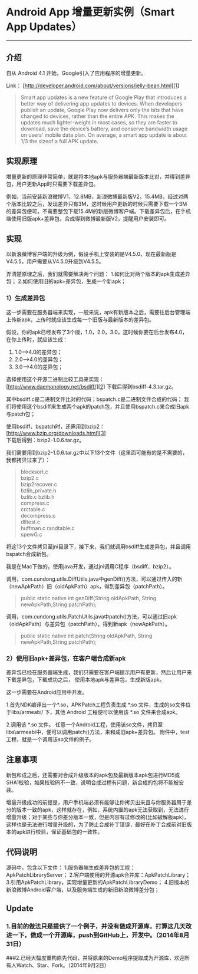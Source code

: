 # Android App 增量更新实例（Smart App Updates）

------

## 介绍

自从 Android 4.1 开始，Google引入了应用程序的增量更新。 

Link： [http://developer.android.com/about/versions/jelly-bean.html][1]
> Smart app updates is a new feature of Google Play that introduces a
> better way of delivering app updates to devices. When developers
> publish an update, Google Play now delivers only the bits that have
> changed to devices, rather than the entire APK. This makes the updates
> much lighter-weight in most cases, so they are faster to download,
> save the device’s battery, and conserve bandwidth usage on users’
> mobile data plan. On average, a smart app update is about 1/3 the
> sizeof a full APK update.

## 实现原理

增量更新的原理非常简单，就是将本地apk与服务器端最新版本比对，并得到差异包，用户更新App时只需要下载差异包。

例如，当前安装新浪微博V1，12.8MB，新浪微博最新版V2，15.4MB，经过对两个版本比较之后，发现差异只有3M，这时候用户更新的时候只需要下载一个3M的差异包便可，不需要整包下载15.4M的新版微博客户端。下载差异包后，在手机端使用旧版apk+差异包，合成得到微博最新版V2，提醒用户安装即可。 

## 实现

以新浪微博客户端的升级为例，假设手机上安装的是V4.5.0，现在最新版是V4.5.5，用户需要从V4.5.0升级到V4.5.5。 

弄清楚原理之后，我们就需要解决两个问题： 
1.如何比对两个版本的apk生成差异包； 
2.如何使用旧的apk+差异包，生成一个新apk； 

### 1）生成差异包
这一步需要在服务器端来实现，一般来说，apk有新版本之后，需要往后台管理端上传新apk，上传时就应该生成每一个旧版与最新版本的差异包。 

假设，你的apk已经发布了3个版，1.0，2.0，3.0，这时候你要在后台发布4.0，在你上传时，就应该生成：

 1. 1.0——>4.0的差异包；
 2. 2.0——>4.0的差异包；
 3. 3.0——>4.0的差异包；

选择使用这个开源二进制比较工具来实现： 
[http://www.daemonology.net/bsdiff/][2] 
下载后得到bsdiff-4.3.tar.gz。 

其中bsdiff.c是二进制文件比对的代码；bspatch.c是二进制文件合成的代码； 
我们将使用这个bsdiff来生成两个apk的patch包，并且使用bspatch.c来合成旧apk与patch包； 

使用bsdiff、bspatch时，还需用到bzip2： [http://www.bzip.org/downloads.html][3]  
下载后得到：bzip2-1.0.6.tar.gz。 

我们需要用到bzip2-1.0.6.tar.gz中以下13个文件（这里面可能有的是不需要的，我都拷贝过来了）： 

> blocksort.c  
> bzip2.c  
> bzip2recover.c  
> bzlib_private.h  
> bzlib.c 
> bzlib.h  
> compress.c  
> crctable.c  
> decompress.c  
> dlltest.c  
> huffman.c 
> randtable.c  
> spewG.c

将这13个文件拷贝至jni目录下，接下来，我们就调用bsdiff生成差异包，并且调用bspatch合成新包。 

我是在Mac下做的，使用java开发，通过jni调用C程序（bsdiff、bzip2）。 

调用，com.cundong.utils.DiffUtils.java中genDiff()方法，可以通过传入的新（newApkPath）旧（oldApkPath）apk，得到差异包（patchPath）。 

> public static native int genDiff(String oldApkPath, String
> newApkPath,String patchPath);

调用，com.cundong.utils.PatchUtils.java中patch()方法，可以通过旧apk（oldApkPath）与差异包（patchPath），得到新apk（newApkPath）。

> public static native int patch(String oldApkPath, String
> newApkPath,String patchPath);

### 2）使用旧apk+差异包，在客户端合成新apk

差异包已经在服务器端生成，我们只需要在客户端提示用户有更新，然后让用户来下载差异包，下载成功之后， 
使用本地apk与差异包，生成新版apk。 

这一步需要在Android应用中开发。 

1.首先NDK编译出一个*.so，APKPatch工程负责生成 *.so 文件，生成的so文件位于libs/armeabi/ 下，其他 Android 工程便可以使用该 *.so 文件来合成apk。 

2.调用该 *.so 文件。 
任意一个Android工程，使用该so文件，拷贝至libs\armeabi中，便可以调用patch()方法，来和成旧apk+差异包。 
附件中，test工程，就是一个调用该so文件的例子。 

## 注意事项

新包和成之后，还需要对合成升级版本的apk包及最新版本apk包进行MD5或SHA1校验，如果校验码不一致，说明合成过程有问题，新合成的包将不能被安装。

增量升级成功的前提是，用户手机端必须有能够让你拷贝出来且与你服务器用于差分的版本一致的apk，这样就存在，例如，系统内置的apk无法获取到，无法进行增量升级；对于某些与你差分版本一致，但是内容有过修改的(比如破解版apk)，这样也是无法进行增量升级的，为了防止合成补丁错误，最好在补丁合成前对旧版本的apk进行校验，保证基础包的一致性。 

## 代码说明

源码中，包含以下文件： 
1.服务器端生成差异包的工程：ApkPatchLibraryServer；
2.客户端使用的开源apk合并库：ApkPatchLibrary；
3.引用ApkPatchLibrary，实现增量更新的ApkPatchLibraryDemo；
4.旧版本的新浪微博Android客户端，以及服务端生成的新旧新浪微博差分包；

## Update

### 1.目前的做法只是提供了一个例子，并没有做成开源库，打算这几天改进一下，做成一个开源库，push到GitHub上，开发中。（2014年8月31日）

###2.已经大幅度重构原先代码，并将原来的Demo程序提取成为开源库，欢迎所有人Watch、Star、Fork。（2014年9月2日）


  [1]: http://developer.android.com/about/versions/jelly-bean.html
  [2]: http://www.daemonology.net/bsdiff/
  [3]: http://www.bzip.org/downloads.html
